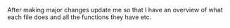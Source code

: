 After making major changes update me so that I have an overview of what each file does and all the functions they have etc.